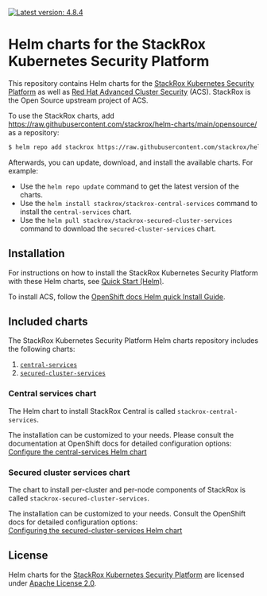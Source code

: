 [![Latest version: 4.8.4](https://img.shields.io/badge/Latest%20version-4.8.4-green.svg)][Latest version]

# Helm charts for the StackRox Kubernetes Security Platform

This repository contains Helm charts for the [StackRox Kubernetes Security
Platform](https://www.stackrox.io/) as well as [Red Hat Advanced Cluster Security](https://www.redhat.com/en/technologies/cloud-computing/openshift/advanced-cluster-security-kubernetes) (ACS). StackRox is the Open Source upstream project of ACS. 


To use the StackRox charts, add https://raw.githubusercontent.com/stackrox/helm-charts/main/opensource/ as a repository:
```bash
$ helm repo add stackrox https://raw.githubusercontent.com/stackrox/helm-charts/main/opensource/
```

Afterwards, you can update, download, and install the available charts. For example:

- Use the `helm repo update` command to get the latest version of the charts.
- Use the `helm install stackrox/stackrox-central-services` command to install the `central-services` chart.
- Use the `helm pull stackrox/stackrox-secured-cluster-services` command to download the `secured-cluster-services` chart.


## Installation

For instructions on how to install the StackRox Kubernetes Security Platform with these Helm charts,
see [Quick Start (Helm)](https://github.com/stackrox/stackrox#quick-installation-via-helm).


To install ACS, follow the [OpenShift docs Helm quick Install Guide](https://docs.openshift.com/acs/installing/installing_helm/install-helm-quick.html).

## Included charts

The StackRox Kubernetes Security Platform Helm charts repository includes the following charts:

1. [`central-services`](#central-services-chart)
2. [`secured-cluster-services`](#secured-cluster-services-chart)

### Central services chart

The Helm chart to install StackRox Central is called `stackrox-central-services`.

The installation can be customized to your needs. Please consult the documentation at OpenShift docs for detailed configuration options:  
[Configure the central-services Helm chart](https://docs.openshift.com/acs/installing/installing_helm/install-helm-customization.html#configure-central-services-helm-chart)

### Secured cluster services chart

The chart to install per-cluster and per-node components of StackRox is called `stackrox-secured-cluster-services`.

The installation can be customized to your needs. Consult the OpenShift docs for detailed configuration options:  
[Configuring the secured-cluster-services Helm chart
](https://docs.openshift.com/acs/installing/installing_helm/install-helm-customization.html#configure-secured-cluster-services-helm-chart)


## License

Helm charts for the [StackRox Kubernetes Security Platform](https://www.stackrox.com/platform/) are
licensed under [Apache License 2.0](./LICENSE).


[Latest version]: ./4.8.4/
